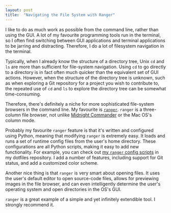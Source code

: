 ```yaml
---
layout: post
title:  "Navigating the File System with Ranger"
---
```


I like to do as much work as possible from the command line, rather than using the GUI. A lot of my favourite programming tools run in the terminal, so I often find switching between GUI applications and terminal applications to be jarring and distracting. Therefore, I do a lot of filesystem navigation in the terminal.

Typically, when I already know the structure of a directory tree, Unix `cd` and `ls` are more than sufficient for file-system navigation. Using `cd` to go directly to a directory is in fact often much quicker than the equivalent set of GUI actions. However, when the structure of the directory tree is unknown, such as when exploring a Git repository for a project you wish to contribute to, the repeated use of `cd` and `ls` to explore the directory tree can be somewhat time-consuming.

Therefore, there's definitely a niche for more sophisticated file-system browsers in the command line. My favourite is [`ranger`](http://ranger.nongnu.org). `ranger` is a three-column file browser, not unlike [Midnight Commander](https://www.midnight-commander.org) or the Mac OS's column mode.

Probably my favourite `ranger` feature is that it's written and configured using Python, meaning that modifying `ranger` is extremely easy. It loads and runs a set of runtime config files from the user's home directory. These configurations are all Python scripts, making it easy to add new functionality. For example, you can check out [my `ranger` config scripts](https://github.com/hawkw/dotfiles/tree/master/.config/ranger) in my dotfiles repository. I add a number of features, including support for Git status, and add a customized color scheme.

Another nice thing is that `ranger` is very smart about opening files. It uses the user's default editor to open source-code files, allows for previewing images in the file browser, and can even intelligently determine the user's operating system and open directories in the OS's GUI.

`ranger` is a great example of a simple and yet infinitely extendible tool. I strongly recommend it.
